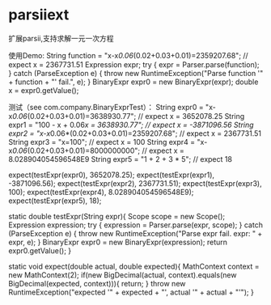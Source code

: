 # parsiiext
扩展parsii,支持求解一元一次方程

使用Demo:
String function = "x-x*0.06*(0.02+0.03+0.01)=2359207.68"; // expect x = 2367731.51
Expression expr;
try {
    expr = Parser.parse(function);
} catch (ParseException e) {
   throw new RuntimeException("Parse function '" + function + "' fail.", e);
}
BinaryExpr expr0 = new BinaryExpr(expr);
double x = expr0.getValue();

测试（see com.company.BinaryExprTest）：
String expr0 = "x-x*0.06*(0.02+0.03+0.01)=3638930.77"; // expect x = 3652078.25
String expr1 = "100 - x + 0.06*x = 3638930.77"; // expect x = -3871096.56
String expr2 = "x-x*0.06*(0.02+0.03+0.01)=2359207.68"; // expect x = 2367731.51
String expr3 = "x=100"; // expect x = 100
String expr4 = "x-x*0.06*(0.02+0.03+0.01)=8000000000"; // expect x = 8.028904054596548E9
String expr5 = "1 + 2 + 3 * 5"; // expect 18

expect(testExpr(expr0), 3652078.25);
expect(testExpr(expr1), -3871096.56);
expect(testExpr(expr2), 2367731.51);
expect(testExpr(expr3), 100);
expect(testExpr(expr4), 8.028904054596548E9);
expect(testExpr(expr5), 18);

static double testExpr(String expr){
    Scope scope = new Scope();
    Expression expression;
    try {
        expression = Parser.parse(expr, scope);
    } catch (ParseException e) {
        throw new RuntimeException("Parse expr fail. expr: " + expr, e);
    }
    BinaryExpr expr0 = new BinaryExpr(expression);
    return expr0.getValue();
}

static void expect(double actual, double expected){
    MathContext context = new MathContext(2);
    if(new BigDecimal(actual, context).equals(new BigDecimal(expected, context))){
        return;
    }
    throw new RuntimeException("expected '" + expected + "', actual '" + actual + "'");
}
